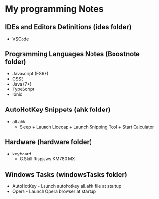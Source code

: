 # My programming Notes

## IDEs and Editors Definitions (ides folder)
* VSCode
	
## Programming Languages Notes (Boostnote folder)
* Javascript (ES6+)
* CSS3
* Java (7+)
* TypeScript
* Ionic

## AutoHotKey Snippets (ahk folder)
* all.ahk
	* Sleep + Launch Licecap + Launch Snipping Tool + Start Calculator	

## Hardware (hardware folder)
* keyboard 
	* G.Skill Rispjaws KM780 MX

## Windows Tasks (windowsTasks folder)
* AutoHotKey - Launch autohotkey all.ahk file at startup
* Opera - Launch Opera browser at startup